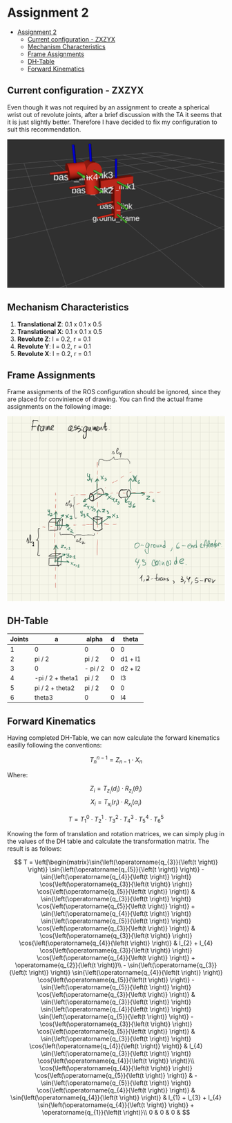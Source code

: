 # Assignment 2

- [Assignment 2](#assignment-2)
  - [Current configuration - ZXZYX](#current-configuration---zxzyx)
  - [Mechanism Characteristics](#mechanism-characteristics)
  - [Frame Assignments](#frame-assignments)
  - [DH-Table](#dh-table)
  - [Forward Kinematics](#forward-kinematics)

## Current configuration - ZXZYX

Even though it was not required by an assignment to create a spherical wrist out of revolute joints, after a brief discussion with the TA it seems that it is just slightly better. Therefore I have decided to fix my configuration to suit this recommendation.

![](assets/config.png)

## Mechanism Characteristics

1. **Translational Z**: 0.1 x 0.1 x 0.5
2. **Translational X**: 0.1 x 0.1 x 0.5
3. **Revolute Z**: l = 0.2, r = 0.1
4. **Revolute Y**: l = 0.2, r = 0.1
5. **Revolute X**: l = 0.2, r = 0.1

## Frame Assignments

Frame assignments of the ROS configuration should be ignored, since they are placed for convinience of drawing. You can find the actual frame assignments on the following image:

![](assets/frames.png)

## DH-Table

| Joints | a                | alpha    | d | theta   |
|--------|------------------|----------|---|---------|
| 1      | 0                | 0        | 0 | 0       |
| 2      | pi / 2           | pi / 2   | 0 | d1 + l1 |
| 3      | 0                | - pi / 2 | 0 | d2 + l2 |
| 4      | -pi / 2 + theta1 | pi / 2   | 0 | l3      |
| 5      | pi / 2 + theta2  | pi /  2  | 0 | 0       |
| 6      | theta3           | 0        | 0 | l4      |

## Forward Kinematics

Having completed DH-Table, we can now calculate the forward kinematics easilly following the conventions:

$$T^{n-1}_{n} = Z_{n-1} \cdot X_{n}$$

Where:

$$Z_{i} = T_{z_i}(d_i) \cdot R_{z_i}(\theta_i)$$
$$X_i = T_{x_i}(r_i) \cdot R_{x_i}(\alpha_i)$$

$$T = T^0_1 \cdot T^1_2 \cdot T^2_3 \cdot T^3_4 \cdot T^4_5 \cdot T^5_6$$

Knowing the form of translation and rotation matrices, we can simply plug in the values of the DH table and calculate the transformation matrix. The result is as follows:

$$
T = 
\left[\begin{matrix}\sin{\left(\operatorname{q_{3}}{\left(t \right)} \right)} \sin{\left(\operatorname{q_{5}}{\left(t \right)} \right)} - \sin{\left(\operatorname{q_{4}}{\left(t \right)} \right)} \cos{\left(\operatorname{q_{3}}{\left(t \right)} \right)} \cos{\left(\operatorname{q_{5}}{\left(t \right)} \right)} & \sin{\left(\operatorname{q_{3}}{\left(t \right)} \right)} \cos{\left(\operatorname{q_{5}}{\left(t \right)} \right)} + \sin{\left(\operatorname{q_{4}}{\left(t \right)} \right)} \sin{\left(\operatorname{q_{5}}{\left(t \right)} \right)} \cos{\left(\operatorname{q_{3}}{\left(t \right)} \right)} & \cos{\left(\operatorname{q_{3}}{\left(t \right)} \right)} \cos{\left(\operatorname{q_{4}}{\left(t \right)} \right)} & l_{2} + l_{4} \cos{\left(\operatorname{q_{3}}{\left(t \right)} \right)} \cos{\left(\operatorname{q_{4}}{\left(t \right)} \right)} + \operatorname{q_{2}}{\left(t \right)}\\ - \sin{\left(\operatorname{q_{3}}{\left(t \right)} \right)} \sin{\left(\operatorname{q_{4}}{\left(t \right)} \right)} \cos{\left(\operatorname{q_{5}}{\left(t \right)} \right)} - \sin{\left(\operatorname{q_{5}}{\left(t \right)} \right)} \cos{\left(\operatorname{q_{3}}{\left(t \right)} \right)} & \sin{\left(\operatorname{q_{3}}{\left(t \right)} \right)} \sin{\left(\operatorname{q_{4}}{\left(t \right)} \right)} \sin{\left(\operatorname{q_{5}}{\left(t \right)} \right)} - \cos{\left(\operatorname{q_{3}}{\left(t \right)} \right)} \cos{\left(\operatorname{q_{5}}{\left(t \right)} \right)} & \sin{\left(\operatorname{q_{3}}{\left(t \right)} \right)} \cos{\left(\operatorname{q_{4}}{\left(t \right)} \right)} & l_{4} \sin{\left(\operatorname{q_{3}}{\left(t \right)} \right)} \cos{\left(\operatorname{q_{4}}{\left(t \right)} \right)}\\ \cos{\left(\operatorname{q_{4}}{\left(t \right)} \right)} \cos{\left(\operatorname{q_{5}}{\left(t \right)} \right)} & - \sin{\left(\operatorname{q_{5}}{\left(t \right)} \right)} \cos{\left(\operatorname{q_{4}}{\left(t \right)} \right)} & \sin{\left(\operatorname{q_{4}}{\left(t \right)} \right)} & l_{1} + l_{3} + l_{4} \sin{\left(\operatorname{q_{4}}{\left(t \right)} \right)} + \operatorname{q_{1}}{\left(t \right)}\\ 0 & 0 & 0 & 
$$